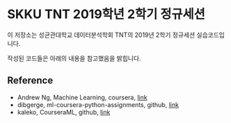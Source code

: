 # SKKU TNT 2019학년 2학기 정규세션

이 저장소는 성균관대학교 데이터분석학회 TNT의 2019년 2학기 정규세션 실습코드입니다.

작성된 코드들은 아래의 내용을 참고했음을 밝힙니다.

## Reference

* Andrew Ng, Machine Learning, coursera, [link](<https://www.coursera.org/learn/machine-learning>)
* dibgerge, ml-coursera-python-assignments, github, [link](<https://github.com/dibgerge/ml-coursera-python-assignments>)
* kaleko, CourseraML, github, [link](<https://github.com/kaleko/CourseraML>)
